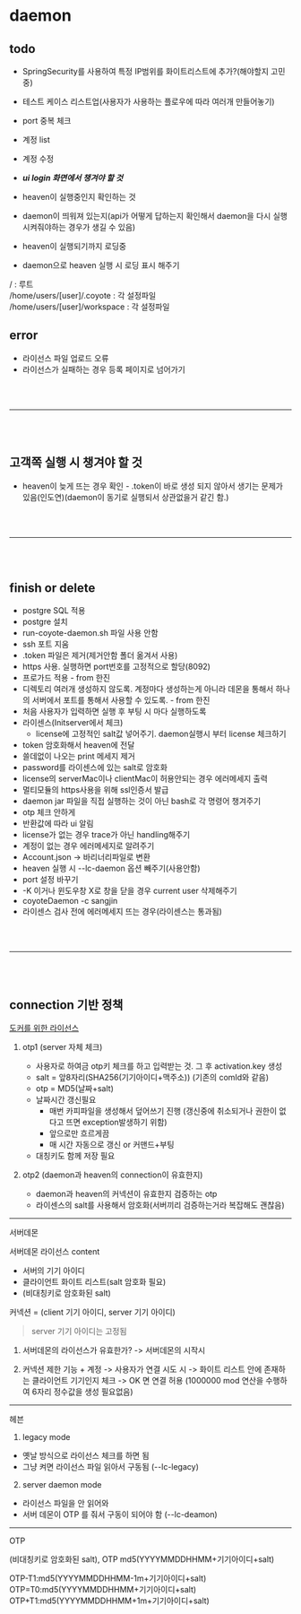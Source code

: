 # daemon

## todo

- SpringSecurity를 사용하여 특정 IP범위를 화이트리스트에 추가?(해야할지 고민중)
- 테스트 케이스 리스트업(사용자가 사용하는 플로우에 따라 여러개 만들어놓기)
- port 중복 체크
- 계정 list
- 계정 수정
- **_ui login 화면에서 챙겨야 할 것_**

- heaven이 실행중인지 확인하는 것
- daemon이 띄워져 있는지(api가 어떻게 답하는지 확인해서 daemon을 다시 실행시켜줘야하는 경우가 생길 수 있음)
- heaven이 실행되기까지 로딩중
- daemon으로 heaven 실행 시 로딩 표시 해주기

/ : 루트  
/home/users/[user]/.coyote : 각 설정파일  
/home/users/[user]/workspace : 각 설정파일

## error

- 라이선스 파일 업로드 오류
- 라이선스가 실패하는 경우 등록 페이지로 넘어가기

<br /><br />

---

<br /><br />

## 고객쪽 실행 시 챙겨야 할 것

- heaven이 늦게 뜨는 경우 확인 - .token이 바로 생성 되지 않아서 생기는 문제가 있음(인도연)(daemon이 동기로 실행되서 상관없을거 같긴 함.)

<br /><br />

---

<br /><br />

## finish or delete

- postgre SQL 적용
- postgre 설치
- run-coyote-daemon.sh 파일 사용 안함
- ssh 포트 지움
- .token 파일은 제거(제거안함 폴더 옮겨서 사용)
- https 사용. 실행하면 port번호를 고정적으로 할당(8092)
- 프로가드 적용 - from 한진
- 디렉토리 여러개 생성하지 않도록. 계정마다 생성하는게 아니라 데몬을 통해서 하나의 서버에서 포트를 통해서 사용할 수 있도록. - from 한진
- 처음 사용자가 입력하면 실행 후 부팅 시 마다 실행하도록
- 라이센스(Initserver에서 체크)
  - license에 고정적인 salt값 넣어주기. daemon실행시 부터 license 체크하기
- token 암호화해서 heaven에 전달
- 쓸데없이 나오는 print 메세지 제거
- password를 라이센스에 있는 salt로 암호화
- license의 serverMac이나 clientMac이 허용안되는 경우 에러메세지 출력
- 멀티모듈의 https사용을 위해 ssl인증서 발급
- daemon jar 파일을 직접 실행하는 것이 아닌 bash로 각 명령어 챙겨주기
- otp 체크 안하게
- 반환값에 따라 ui 알림
- license가 없는 경우 trace가 아닌 handling해주기
- 계정이 없는 경우 에러메세지로 알려주기
- Account.json -> 바리너리파일로 변환
- heaven 실행 시 --lc-daemon 옵션 빼주기(사용안함)
- port 설정 바꾸기
- -K 이거나 윈도우창 X로 창을 닫을 경우 current user 삭제해주기
- coyoteDaemon -c sangjin
- 라이센스 검사 전에 에러메세지 뜨는 경우(라이센스는 통과됨)

<br /><br />

---

<br /><br />

## connection 기반 정책

[도커를 위한 라이선스](https://docs.google.com/presentation/d/11XEImASkMkR1X2lFqSp4zc7WDK4e-J9Hz3NjMDzaVr4/edit#slide=id.g15024441d7e_0_82)

1. otp1 (server 자체 체크)

   - 사용자로 하여금 otp키 체크를 하고 입력받는 것. 그 후 activation.key 생성
   - salt = 앞8자리(SHA256(기기아이디+맥주소)) (기존의 comId와 같음)
   - otp = MD5(날짜+salt)
   - 날짜시간 갱신필요
     - 매번 카피파일을 생성해서 덮어쓰기 진행 (갱신중에 취소되거나 권한이 없다고 뜨면 exception발생하기 위함)
     - 앞으로만 흐르게끔
     - 매 시간 자동으로 갱신 or 커맨드+부팅
   - 대칭키도 함께 저장 필요

2. otp2 (daemon과 heaven의 connection이 유효한지)
   - daemon과 heaven의 커넥션이 유효한지 검증하는 otp
   - 라이센스의 salt를 사용해서 암호화(서버끼리 검증하는거라 복잡해도 괜찮음)

---

서버데몬

서버데몬 라이선스 content

- 서버의 기기 아이디
- 클라이언트 화이트 리스트(salt 암호화 필요)
- (비대칭키로 암호화된 salt)

커넥션 = (client 기기 아이디, server 기기 아이디)

> server 기기 아이디는 고정됨

1. 서버데몬의 라이선스가 유효한가?
   -> 서버데몬의 시작시

2. 커넥션 제한 기능 + 계정
   -> 사용자가 연결 시도 시
   -> 화이트 리스트 안에 존재하는 클라이언트 기기인지 체크
   -> OK 면 연결 허용
   (1000000 mod 연산을 수행하여 6자리 정수값을 생성 필요없음)

---

헤븐

1. legacy mode

- 옛날 방식으로 라이선스 체크를 하면 됨
- 그냥 켜면 라이선스 파일 읽아서 구동됨 (--lc-legacy)

2. server daemon mode

- 라이선스 파일을 안 읽어와
- 서버 데몬이 OTP 를 줘서 구동이 되어야 함 (--lc-deamon)

---

OTP

(비대칭키로 암호화된 salt),
OTP md5(YYYYMMDDHHMM+기기아이디+salt)

OTP-T1:md5(YYYYMMDDHHMM-1m+기기아이디+salt)
OTP=T0:md5(YYYYMMDDHHMM+기기아이디+salt)
OTP+T1:md5(YYYYMMDDHHMM+1m+기기아이디+salt)
